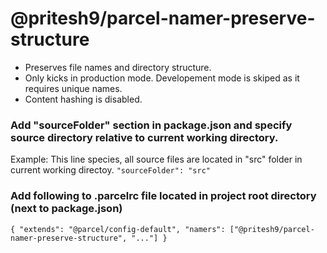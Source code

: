 # @pritesh9/parcel-namer-preserve-structure

* Preserves file names and directory structure.
* Only kicks in production mode. Developement mode is skiped as it requires unique names.
* Content hashing is disabled.

### Add "sourceFolder" section in package.json and specify source directory relative to current working directory.
Example: This line species, all source files are located in "src" folder in current working directoy.
`"sourceFolder": "src"`


### Add following to .parcelrc file located in project root directory (next to package.json)
`{
	"extends": "@parcel/config-default",
	"namers": ["@pritesh9/parcel-namer-preserve-structure", "..."]
}`
